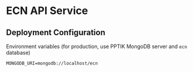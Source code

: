 # ECN API Service

## Deployment Configuration

Environment variables (for production, use PPTIK MongoDB server and `ecn` database)

    MONGODB_URI=mongodb://localhost/ecn
